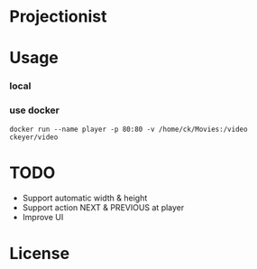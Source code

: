 # Projectionist

# Usage

### local

### use docker

```
docker run --name player -p 80:80 -v /home/ck/Movies:/video ckeyer/video
```

# TODO

* Support automatic width & height
* Support action NEXT & PREVIOUS at player
* Improve UI

# License
